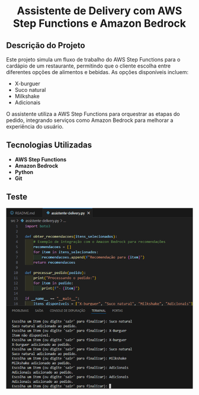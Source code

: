 <h1 align="center">Assistente de Delivery com AWS Step Functions e Amazon Bedrock</h1>

## Descrição do Projeto
Este projeto simula um fluxo de trabalho do AWS Step Functions para o cardápio de um restaurante, permitindo que o cliente escolha entre diferentes opções de alimentos e bebidas. As opções disponíveis incluem:
- X-burguer
- Suco natural
- Milkshake
- Adicionais

O assistente utiliza a AWS Step Functions para orquestrar as etapas do pedido, integrando serviços como Amazon Bedrock para melhorar a experiência do usuário.

## Tecnologias Utilizadas
- **AWS Step Functions**
- **Amazon Bedrock**
- **Python**
- **Git**

## Teste
![Escolha do Item](https://github.com/AraujoTech1/assistente-delivery/blob/master/screenshots/captura%20de%20tela.png.png)



